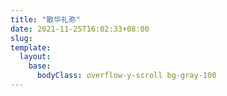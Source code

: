 ```yaml
---
title: "散华礼弥"
date: 2021-11-25T16:02:33+08:00
slug:
template:
  layout:
    base:
      bodyClass: overflow-y-scroll bg-gray-100
---
```

